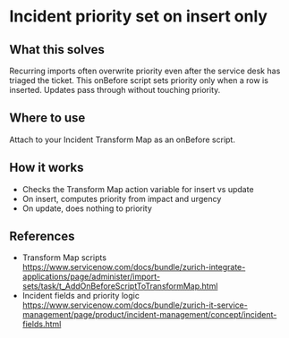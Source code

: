 # Incident priority set on insert only

## What this solves
Recurring imports often overwrite priority even after the service desk has triaged the ticket. This onBefore script sets priority only when a row is inserted. Updates pass through without touching priority.

## Where to use
Attach to your Incident Transform Map as an onBefore script.

## How it works
- Checks the Transform Map action variable for insert vs update
- On insert, computes priority from impact and urgency
- On update, does nothing to priority

## References
- Transform Map scripts  
  https://www.servicenow.com/docs/bundle/zurich-integrate-applications/page/administer/import-sets/task/t_AddOnBeforeScriptToTransformMap.html
- Incident fields and priority logic  
  https://www.servicenow.com/docs/bundle/zurich-it-service-management/page/product/incident-management/concept/incident-fields.html

